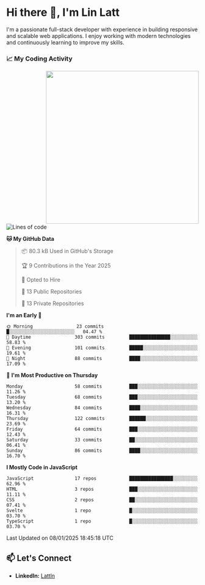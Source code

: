 # Hi there 👋, I'm Lin Latt

I'm a passionate full-stack developer with experience in building responsive and scalable web applications. I enjoy working with modern technologies and continuously learning to improve my skills.

### 📈 My Coding Activity 
<img src="https://github.com/user-attachments/assets/6cec4854-3eec-4600-9120-9be1d3cb2bfe"  width="400px" align="right">

<!--START_SECTION:waka-->
![Lines of code](https://img.shields.io/badge/From%20Hello%20World%20I%27ve%20Written-298.4%20thousand%20lines%20of%20code-blue)

**🐱 My GitHub Data** 

> 📦 80.3 kB Used in GitHub's Storage 
 > 
> 🏆 9 Contributions in the Year 2025
 > 
> 💼 Opted to Hire
 > 
> 📜 13 Public Repositories 
 > 
> 🔑 13 Private Repositories 
 > 
**I'm an Early 🐤** 

```text
🌞 Morning                23 commits          █░░░░░░░░░░░░░░░░░░░░░░░░   04.47 % 
🌆 Daytime                303 commits         ███████████████░░░░░░░░░░   58.83 % 
🌃 Evening                101 commits         █████░░░░░░░░░░░░░░░░░░░░   19.61 % 
🌙 Night                  88 commits          ████░░░░░░░░░░░░░░░░░░░░░   17.09 % 
```
📅 **I'm Most Productive on Thursday** 

```text
Monday                   58 commits          ███░░░░░░░░░░░░░░░░░░░░░░   11.26 % 
Tuesday                  68 commits          ███░░░░░░░░░░░░░░░░░░░░░░   13.20 % 
Wednesday                84 commits          ████░░░░░░░░░░░░░░░░░░░░░   16.31 % 
Thursday                 122 commits         ██████░░░░░░░░░░░░░░░░░░░   23.69 % 
Friday                   64 commits          ███░░░░░░░░░░░░░░░░░░░░░░   12.43 % 
Saturday                 33 commits          ██░░░░░░░░░░░░░░░░░░░░░░░   06.41 % 
Sunday                   86 commits          ████░░░░░░░░░░░░░░░░░░░░░   16.70 % 
```


**I Mostly Code in JavaScript** 

```text
JavaScript               17 repos            ████████████████░░░░░░░░░   62.96 % 
HTML                     3 repos             ███░░░░░░░░░░░░░░░░░░░░░░   11.11 % 
CSS                      2 repos             ██░░░░░░░░░░░░░░░░░░░░░░░   07.41 % 
Svelte                   1 repo              █░░░░░░░░░░░░░░░░░░░░░░░░   03.70 % 
TypeScript               1 repo              █░░░░░░░░░░░░░░░░░░░░░░░░   03.70 % 
```




 Last Updated on 08/01/2025 18:45:18 UTC
<!--END_SECTION:waka-->

## 📫 Let's Connect

- **LinkedIn:** [Lattln](https://linkedin.com/in/lin-latt)
<!-- - **Portfolio:** [Your Portfolio](https://yourportfolio.com) -->
